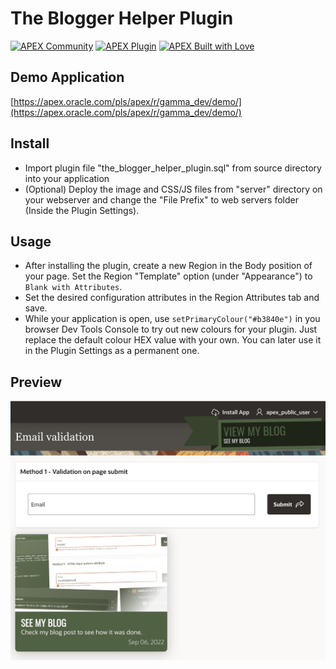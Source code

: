 # The Blogger Helper Plugin

[![APEX Community](https://cdn.rawgit.com/Dani3lSun/apex-github-badges/78c5adbe/badges/apex-community-badge.svg)](https://apex.oracle.com/pls/apex/r/gamma_dev/demo/) [![APEX Plugin](https://cdn.rawgit.com/Dani3lSun/apex-github-badges/b7e95341/badges/apex-plugin-badge.svg)](https://apex.oracle.com/pls/apex/r/gamma_dev/demo/)
[![APEX Built with Love](https://cdn.rawgit.com/Dani3lSun/apex-github-badges/7919f913/badges/apex-love-badge.svg)](https://apex.oracle.com/pls/apex/r/gamma_dev/demo/)

## Demo Application
[https://apex.oracle.com/pls/apex/r/gamma_dev/demo/](https://apex.oracle.com/pls/apex/r/gamma_dev/demo/)

## Install
- Import plugin file "the_blogger_helper_plugin.sql" from source directory into your application
- (Optional) Deploy the image and CSS/JS files from "server" directory on your webserver and change the "File Prefix" to web servers folder (Inside the Plugin Settings).

## Usage
- After installing the plugin, create a new Region in the Body position of your page. Set the Region "Template" option (under "Appearance") to `Blank with Attributes`.
- Set the desired configuration attributes in the Region Attributes tab and save.
- While your application is open, use `setPrimaryColour("#b3840e")` in you browser Dev Tools Console to try out new colours for your plugin. Just replace the default colour HEX value with your own. You can later use it in the Plugin Settings as a permanent one.

## Preview
![Ribbon and Card styles of the plugin](https://github.com/plamen9/apex-plugins-the-blogger-helper/blob/main/demo_2.jpg "Ribbon and Card styles of the plugin")
